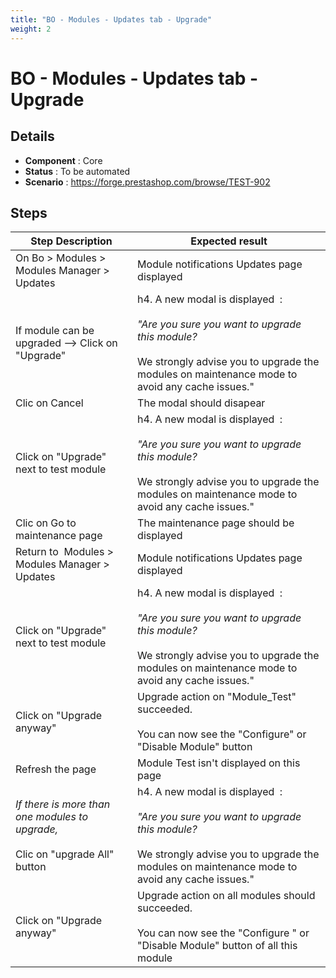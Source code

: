 ```yaml
---
title: "BO - Modules - Updates tab - Upgrade"
weight: 2
---
```


# BO - Modules - Updates tab - Upgrade
## Details
* **Component** : Core
* **Status** : To be automated
* **Scenario** : https://forge.prestashop.com/browse/TEST-902

## Steps
| Step Description | Expected result |
| ----- | ----- |
| On Bo > Modules > Modules Manager > Updates | Module notifications Updates page displayed |
| If module can be upgraded --> Click on "Upgrade" | h4. A new modal is displayed  :<br><br>*"Are you sure you want to upgrade this module?*<br><br>We strongly advise you to upgrade the modules on maintenance mode to avoid any cache issues." |
| Clic on Cancel | The modal should disapear |
| Click on "Upgrade" next to test module | h4. A new modal is displayed  :<br><br>*"Are you sure you want to upgrade this module?*<br><br>We strongly advise you to upgrade the modules on maintenance mode to avoid any cache issues." |
| Clic on Go to maintenance page | The maintenance page should be displayed |
| Return to  Modules > Modules Manager > Updates | Module notifications Updates page displayed |
| Click on "Upgrade" next to test module | h4. A new modal is displayed  :<br><br>*"Are you sure you want to upgrade this module?*<br><br>We strongly advise you to upgrade the modules on maintenance mode to avoid any cache issues." |
| Click on "Upgrade anyway" | Upgrade action on "Module_Test" succeeded.<br><br>You can now see the "Configure" or "Disable Module" button |
| Refresh the page | Module Test isn't displayed on this page |
| _If there is more than one modules to upgrade,_<br><br>Clic on "upgrade All" button | h4. A new modal is displayed  :<br><br>*"Are you sure you want to upgrade this module?*<br><br>We strongly advise you to upgrade the modules on maintenance mode to avoid any cache issues." |
| Click on "Upgrade anyway" | Upgrade action on all modules should succeeded.<br><br>You can now see the "Configure " or "Disable Module" button of all this module |
